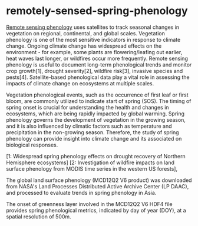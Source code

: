 # remotely-sensed-spring-phenology
[Remote sensing phenology](https://www.usgs.gov/special-topics/remote-sensing-phenology/science/remote-sensing-phenology) uses satellites to track seasonal changes in vegetation on regional, continental, and global scales. Vegetation phenology is one of the most sensitive indicators in response to climate change. Ongoing climate change has widespread effects on the environment - for example, some plants are flowering/leafing out earlier, heat waves last longer, or wildfires occur more frequently. Remote sensing phenology is useful to document long-term phenological trends and monitor crop growth[1], drought severity[2], wildfire risk[3], invasive species and pests[4]. Satellite-based phenological data play a vital role in assessing the impacts of climate change on ecosystems at multiple scales. 

Vegetation phenological events, such as the occurrence of first leaf or first bloom, are commonly utilized to indicate start of spring (SOS). The timing of spring onset is crucial for understanding the health and changes in ecosystems, which are being rapidly impacted by global warming. Spring phenology governs the development of vegetation in the growing season, and it is also influenced by climatic factors such as temperature and precipitation in the non-growing season. Therefore, the study of spring phenology can provide insight into climate change and its associated on biological responses.




[1: Widespread spring phenology effects on drought recovery of Northern Hemisphere ecosystems]
[2: Investigation of wildfire impacts on land surface phenology from MODIS time series in the western US forests],

The global land surface phenology (MCD12Q2 V6 product) was downloaded from NASA's Land Processes Distributed Active Archive Center (LP DAAC), and processed to evaluate trends in spring phenology in Asia.

The onset of greenness layer involved in the MCD12Q2 V6 HDF4 file provides spring phenological metrics, indicated by day of year (DOY), at a spatial resolution of 500m.
